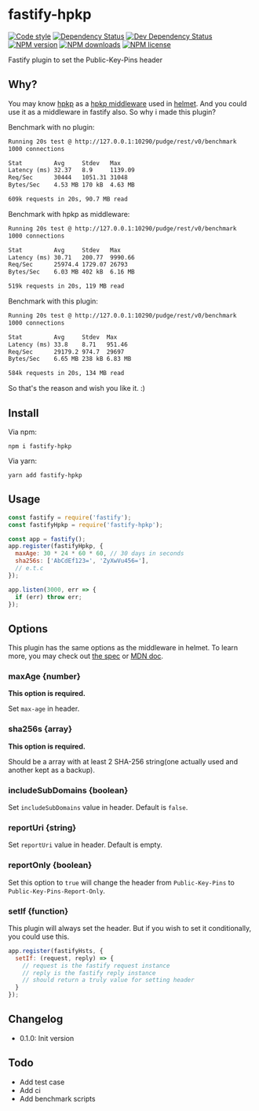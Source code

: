 # fastify-hpkp

[![Code style][lint-img]][lint-url]
[![Dependency Status][dep-img]][dep-url]
[![Dev Dependency Status][dev-dep-img]][dev-dep-url]
[![NPM version][npm-ver-img]][npm-url]
[![NPM downloads][npm-dl-img]][npm-url]
[![NPM license][npm-lc-img]][npm-url]

Fastify plugin to set the Public-Key-Pins header

## Why?

You may know [hpkp](https://github.com/helmetjs/hpkp) as a [hpkp middleware](https://helmetjs.github.io/docs/hpkp/) used in [helmet](https://github.com/helmetjs/helmet). And you could use it as a middleware in fastify also. So why i made this plugin?

Benchmark with no plugin:

```txt
Running 20s test @ http://127.0.0.1:10290/pudge/rest/v0/benchmark
1000 connections

Stat         Avg     Stdev   Max
Latency (ms) 32.37   8.9     1139.09
Req/Sec      30444   1051.31 31048
Bytes/Sec    4.53 MB 170 kB  4.63 MB

609k requests in 20s, 90.7 MB read
```

Benchmark with hpkp as middleware:

```txt
Running 20s test @ http://127.0.0.1:10290/pudge/rest/v0/benchmark
1000 connections

Stat         Avg     Stdev   Max
Latency (ms) 30.71   200.77  9990.66
Req/Sec      25974.4 1729.07 26793
Bytes/Sec    6.03 MB 402 kB  6.16 MB

519k requests in 20s, 119 MB read
```

Benchmark with this plugin:

```txt
Running 20s test @ http://127.0.0.1:10290/pudge/rest/v0/benchmark
1000 connections

Stat         Avg     Stdev  Max
Latency (ms) 33.8    8.71   951.46
Req/Sec      29179.2 974.7  29697
Bytes/Sec    6.65 MB 238 kB 6.83 MB

584k requests in 20s, 134 MB read
```

So that's the reason and wish you like it. :)

## Install

Via npm:

```shell
npm i fastify-hpkp
```

Via yarn:

```shell
yarn add fastify-hpkp
```

## Usage

```js
const fastify = require('fastify');
const fastifyHpkp = require('fastify-hpkp');

const app = fastify();
app.register(fastifyHpkp, {
  maxAge: 30 * 24 * 60 * 60, // 30 days in seconds
  sha256s: ['AbCdEf123=', 'ZyXwVu456='],
  // e.t.c
});

app.listen(3000, err => {
  if (err) throw err;
});
```

## Options

This plugin has the same options as the middleware in helmet. To learn more, you may check out [the spec](https://tools.ietf.org/html/rfc7469) or [MDN doc](https://developer.mozilla.org/en-US/docs/Web/HTTP/Public_Key_Pinning).

### maxAge {number}

__This option is required.__

Set `max-age` in header.

### sha256s {array}

__This option is required.__

Should be a array with at least 2 SHA-256 string(one actually used and another kept as a backup).

### includeSubDomains {boolean}

Set `includeSubDomains` value in header. Default is `false`.

### reportUri {string}

Set `reportUri` value in header. Default is empty.

### reportOnly {boolean}

Set this option to `true` will change the header from `Public-Key-Pins` to `Public-Key-Pins-Report-Only`.

### setIf {function}

This plugin will always set the header. But if you wish to set it conditionally, you could use this.

```js
app.register(fastifyHsts, {
  setIf: (request, reply) => {
    // request is the fastify request instance
    // reply is the fastify reply instance
    // should return a truly value for setting header
  }
});
```

## Changelog

- 0.1.0: Init version

## Todo

- Add test case
- Add ci
- Add benchmark scripts

[lint-img]: https://img.shields.io/badge/code%20style-handsome-brightgreen.svg?style=flat-square
[lint-url]: https://github.com/poppinlp/eslint-config-handsome
[dep-img]: https://img.shields.io/david/poppinlp/fastify-hpkp.svg?style=flat-square
[dep-url]: https://david-dm.org/poppinlp/fastify-hpkp
[dev-dep-img]: https://img.shields.io/david/dev/poppinlp/fastify-hpkp.svg?style=flat-square
[dev-dep-url]: https://david-dm.org/poppinlp/fastify-hpkp#info=devDependencies
[npm-ver-img]: https://img.shields.io/npm/v/fastify-hpkp.svg?style=flat-square
[npm-dl-img]: https://img.shields.io/npm/dm/fastify-hpkp.svg?style=flat-square
[npm-lc-img]: https://img.shields.io/npm/l/fastify-hpkp.svg?style=flat-square
[npm-url]: https://www.npmjs.com/package/fastify-hpkp
